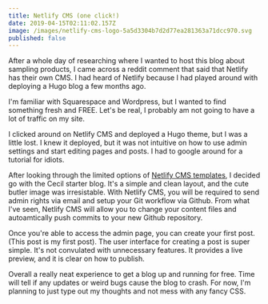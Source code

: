 ```yaml
---
title: Netlify CMS (one click!)
date: 2019-04-15T02:11:02.157Z
image: /images/netlify-cms-logo-5a5d3304b7d2d77ea281363a71dcc970.svg
published: false
---
```

After a whole day of researching where I wanted to host this blog about sampling products, I came across a reddit comment that said that Netlify has their own CMS. I had heard of Netlify because I had played around with deploying a Hugo blog a few months ago.

I'm familiar with Squarespace and Wordpress, but I wanted to find something fresh and FREE. Let's be real, I probably am not going to have a lot of traffic on my site.

I clicked around on Netlify CMS and deployed a Hugo theme, but I was a little lost. I knew it deployed, but it was not intuitive on how to use admin settings and start editing pages and posts. I had to google around for a tutorial for idiots.

After looking through the limited options of [Netlify CMS templates](https://templates.netlify.com), I decided go with the Cecil starter blog. It's a simple and clean layout, and the cute butler image was irresistable. With Netlify CMS, you will be required to send admin rights via email and setup your Git workflow via Github. From what I've seen, Netlify CMS will allow you to change your content files and autoamtically push commits to your new Github repository.

Once you're able to access the admin page, you can create your first post. (This post is my first post). The user interface for creating a post is super simple. It's not convulated with unnecessary features. It provides a live preview, and it is clear on how to publish.

Overall a really neat experience to get a blog up and running for free. Time will tell if any updates or weird bugs cause the blog to crash. For now, I'm planning to just type out my thoughts and not mess with any fancy CSS.
